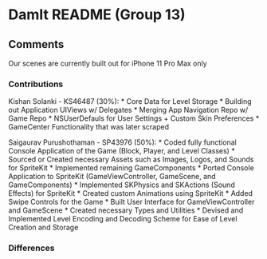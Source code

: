 # DamIt README (Group 13)

## Comments
Our scenes are currently built out for iPhone 11 Pro Max only

### Contributions
Kishan Solanki - KS46487 (30%):
    * Core Data for Level Storage 
    * Building out Application UIViews w/ Delegates
    * Merging App Navigation Repo w/ Game Repo
    * NSUserDefauls for User Settings + Custom Skin Preferences
    * GameCenter Functionality that was later scraped
  
  
Saigaurav Purushothaman - SP43976 (50%):
    * Coded fully functional Console Application of the Game (Block, Player, and Level Classes)
    * Sourced or Created necessary Assets such as Images, Logos, and Sounds for SpriteKit
    * Implemented remaining GameComponents
    * Ported Console Application to SpriteKit (GameViewController, GameScene, and GameComponents)
    * Implemented SKPhysics and SKActions (Sound Effects) for SpriteKit
    * Created custom Animations using SpriteKit
    * Added Swipe Controls for the Game
    * Built User Interface for GameViewController and GameScene
    * Created necessary Types and Utilities
    * Devised and Implemented Level Encoding and Decoding Scheme for Ease of Level Creation and Storage



### Differences 
